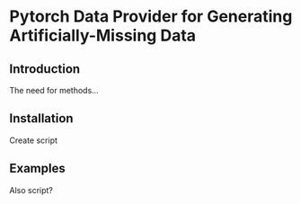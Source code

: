 # Pytorch Data Provider for Generating Artificially-Missing Data

## Introduction

The need for methods...

## Installation

Create script

## Examples

Also script?
